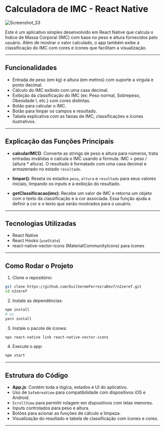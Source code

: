 
# Calculadora de IMC - React Native
![Screenshot_33](https://github.com/user-attachments/assets/268205b5-501f-4153-bcf2-4634738a2e59)


Este é um aplicativo simples desenvolvido em React Native que calcula o Índice de Massa Corporal (IMC) com base no peso e altura fornecidos pelo usuário. Além de mostrar o valor calculado, o app também exibe a classificação do IMC com cores e ícones que facilitam a visualização.

---

## Funcionalidades

- Entrada de peso (em kg) e altura (em metros) com suporte a vírgula e ponto decimal.
- Cálculo do IMC exibido com uma casa decimal.
- Exibição da classificação do IMC (ex: Peso normal, Sobrepeso, Obesidade I, etc.) com cores distintas.
- Botão para calcular o IMC.
- Botão para limpar os campos e resultado.
- Tabela explicativa com as faixas de IMC, classificações e ícones ilustrativos.

---

## Explicação das Funções Principais

- **calcularIMC()**: Converte as strings de peso e altura para números, trata entradas inválidas e calcula o IMC usando a fórmula: IMC = peso / (altura * altura). O resultado é formatado com uma casa decimal e armazenado no estado `resultado`.

- **limpar()**: Reseta os estados `peso`, `altura` e `resultado` para seus valores iniciais, limpando os inputs e a exibição do resultado.

- **getClassificacao(imc)**: Recebe um valor de IMC e retorna um objeto com o texto da classificação e a cor associada. Essa função ajuda a definir a cor e o texto que serão mostrados para o usuário.

---

## Tecnologias Utilizadas

- React Native
- React Hooks (`useState`)
- react-native-vector-icons (MaterialCommunityIcons) para ícones

---

## Como Rodar o Projeto

1. Clone o repositório:

```bash
git clone https://github.com/GuilhermeFerreiraDev7/n2zeref.git
cd n2zeref
```

2. Instale as dependências:

```bash
npm install
# ou
yarn install
```

3. Instale o pacote de ícones:

```bash
npx react-native link react-native-vector-icons
```

4. Execute o app:

```bash
npm start
```

---

## Estrutura do Código

- **App.js**: Contém toda a lógica, estados e UI do aplicativo.
- Uso de `SafeAreaView` para compatibilidade com dispositivos iOS e Android.
- `ScrollView` para permitir rolagem em dispositivos com telas menores.
- Inputs controlados para peso e altura.
- Botões para acionar as funções de cálculo e limpeza.
- Visualização do resultado e tabela de classificação com ícones e cores.

---



